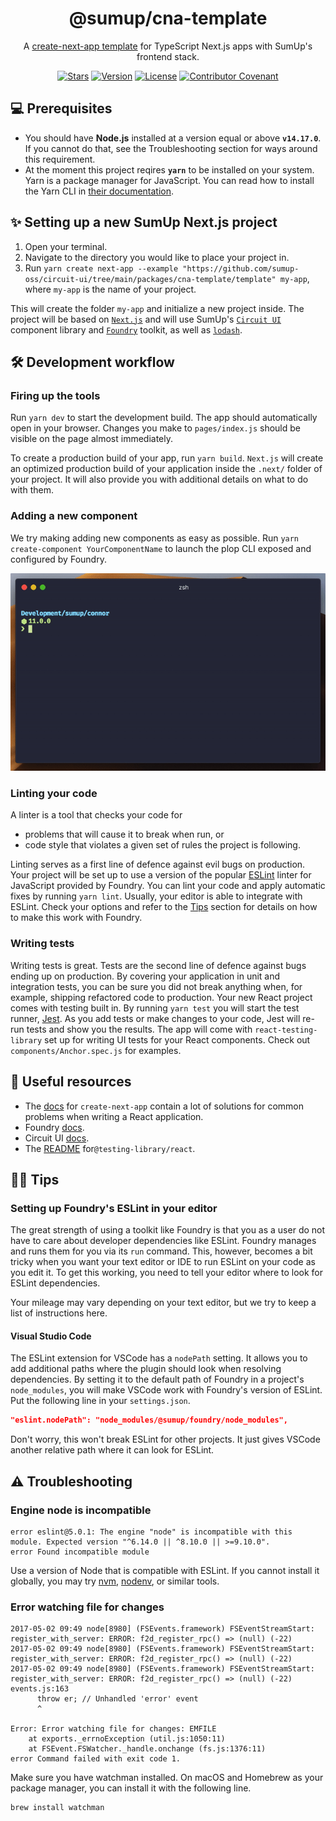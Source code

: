 <div align="center">

# @sumup/cna-template

A
[create-next-app template](https://nextjs.org/docs/api-reference/create-next-app) for TypeScript Next.js apps with SumUp's frontend stack.

[![Stars](https://img.shields.io/github/stars/sumup-oss/circuit-ui?style=social)](https://github.com/sumup-oss/circuit-ui/) [![Version](https://img.shields.io/npm/v/@sumup/circuit-ui)](https://www.npmjs.com/package/@sumup/circuit-ui) [![License](https://img.shields.io/github/license/sumup-oss/circuit-ui)](https://github.com/sumup-oss/circuit-ui/tree/main/packages/circuit-ui/LICENSE) [![Contributor Covenant](https://img.shields.io/badge/Contributor%20Covenant-v2.1%20adopted-ff69b4.svg)](https://github.com/sumup-oss/circuit-ui/tree/main/CODE_OF_CONDUCT.md)

</div>

## 💻 Prerequisites

- You should have **Node.js** installed at a version equal or above **`v14.17.0`**. If you cannot do that, see the Troubleshooting section for ways around this requirement.
- At the moment this project reqires **`yarn`** to be installed on your system. Yarn is a package manager for JavaScript. You can read how to install the Yarn CLI in [their documentation](https://yarnpkg.com/en/docs/install).

## ✨ Setting up a new SumUp Next.js project

1. Open your terminal.
2. Navigate to the directory you would like to place your project in.
3. Run `yarn create next-app --example "https://github.com/sumup-oss/circuit-ui/tree/main/packages/cna-template/template" my-app`, where `my-app` is the name of your project.

This will create the folder `my-app` and initialize a new project inside. The project will be based on [`Next.js`](https://github.com/vercel/next.js/) and will use SumUp's [`Circuit UI`](https://circuit.sumup.com/) component library and [`Foundry`](https://github.com/sumup-oss/foundry) toolkit, as well as [`lodash`](https://lodash.com/).

## 🛠 Development workflow

### Firing up the tools

Run `yarn dev` to start the development build. The app should automatically open in your browser. Changes you make to `pages/index.js` should be visible on the page almost immediately.

To create a production build of your app, run `yarn build`. `Next.js` will create an optimized production build of your application inside the `.next/` folder of your project. It will also provide you with additional details on what to do with them.

### Adding a new component

We try making adding new components as easy as possible. Run `yarn create-component YourComponentName` to launch the plop CLI exposed and configured by Foundry.

<div align="center">

![A GIF of how to use the create-component script.](https://github.com/sumup-oss/circuit-ui/raw/main/assets/create-component.gif 'Using create-component')

</div>

### Linting your code

A linter is a tool that checks your code for

- problems that will cause it to break when run, or
- code style that violates a given set of rules the project is following.

Linting serves as a first line of defence against evil bugs on production.​ Your project will be set up to use a version of the popular [ESLint](https://eslint.org) linter for JavaScript provided by Foundry. You can lint your code and apply automatic fixes by running `yarn lint`. Usually, your editor is able to integrate with ESLint. Check your options and refer to the [Tips](#setting-up-foundry-s-eslint-in-your-editor) section for details on how to make this work with Foundry.

### Writing tests

Writing tests is great. Tests are the second line of defence against bugs ending up on production. By covering your application in unit and integration tests, you can be sure you did not break anything when, for example, shipping refactored code to production. Your new React project comes with testing built in. By running `yarn test` you will start the test runner, [Jest](https://jestjs.io/en/). As you add tests or make changes to your code, Jest will re-run tests and show you the results. The app will come with `react-testing-library` set up for writing UI tests for your React components. Check out `components/Anchor.spec.js` for examples.

## 📖 Useful resources

- The [docs](https://nextjs.org/docs#setup) for `create-next-app` contain a lot of solutions for common problems when writing a React application.
- Foundry [docs](https://github.com/sumup-oss/foundry#table-of-contents).
- Circuit UI [docs](https://circuit.sumup.com/).
- The [README](https://github.com/testing-library/react-testing-library/#readme) for`@testing-library/react`.

## 💁‍♀ Tips

### Setting up Foundry's ESLint in your editor

The great strength of using a toolkit like Foundry is that you as a user do not have to care about developer dependencies like ESLint. Foundry manages and runs them for you via its `run` command. This, however, becomes a bit tricky when you want your text editor or IDE to run ESLint on your code as you edit it. To get this working, you need to tell your editor where to look for ESLint dependencies.

Your mileage may vary depending on your text editor, but we try to keep a list of instructions here.

#### Visual Studio Code

The ESLint extension for VSCode has a `nodePath` setting. It allows you to add additional paths where the plugin should look when resolving dependencies. By setting it to the default path of Foundry in a project's `node_modules`, you will make VSCode work with Foundry's version of ESLint. Put the following line in your `settings.json`.

```json
"eslint.nodePath": "node_modules/@sumup/foundry/node_modules",
```

Don't worry, this won't break ESLint for other projects. It just gives VSCode another relative path where it can look for ESLint.

## ⚠️ Troubleshooting

### Engine node is incompatible

```
error eslint@5.0.1: The engine "node" is incompatible with this module. Expected version "^6.14.0 || ^8.10.0 || >=9.10.0".
error Found incompatible module
```

Use a version of Node that is compatible with ESLint. If you cannot install it globally, you may try [nvm](https://github.com/creationix/nvm), [nodenv](https://github.com/nodenv/nodenv), or similar tools.

### Error watching file for changes

```
2017-05-02 09:49 node[8980] (FSEvents.framework) FSEventStreamStart: register_with_server: ERROR: f2d_register_rpc() => (null) (-22)
2017-05-02 09:49 node[8980] (FSEvents.framework) FSEventStreamStart: register_with_server: ERROR: f2d_register_rpc() => (null) (-22)
2017-05-02 09:49 node[8980] (FSEvents.framework) FSEventStreamStart: register_with_server: ERROR: f2d_register_rpc() => (null) (-22)
events.js:163
      throw er; // Unhandled 'error' event
      ^

Error: Error watching file for changes: EMFILE
    at exports._errnoException (util.js:1050:11)
    at FSEvent.FSWatcher._handle.onchange (fs.js:1376:11)
error Command failed with exit code 1.
```

Make sure you have watchman installed. On macOS and Homebrew as your package manager, you can install it with the following line.

```bash
brew install watchman
```
